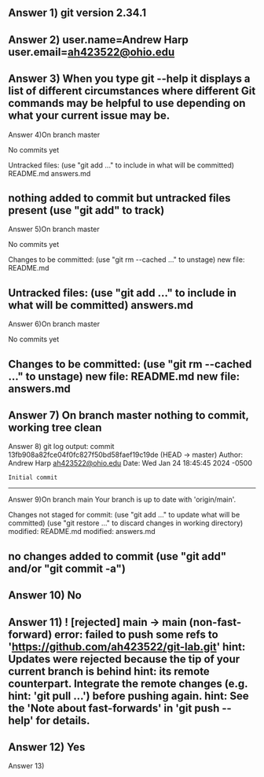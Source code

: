 Answer 1)  git version 2.34.1
--------------------------------------------------------------------
Answer 2) user.name=Andrew Harp
	  user.email=ah423522@ohio.edu
--------------------------------------------------------------------
Answer 3) When you type git --help it displays a list of different circumstances where different Git commands may be helpful to use depending on what your current issue may be.
--------------------------------------------------------------------
Answer 4)On branch master

No commits yet

Untracked files:
  (use "git add <file>..." to include in what will be committed)
	README.md
	answers.md

nothing added to commit but untracked files present (use "git add" to track)
-------------------------------------------------------------------
Answer 5)On branch master

No commits yet

Changes to be committed:
  (use "git rm --cached <file>..." to unstage)
	new file:   README.md

Untracked files:
  (use "git add <file>..." to include in what will be committed)
	answers.md
--------------------------------------------------------------------
Answer 6)On branch master

No commits yet

Changes to be committed:
  (use "git rm --cached <file>..." to unstage)
	new file:   README.md
	new file:   answers.md
--------------------------------------------------------------------
Answer 7)
On branch master
nothing to commit, working tree clean
--------------------------------------------------------------------
Answer 8) git log output:
commit 13fb908a82fce04f0fc827f50bd58faef19c19de (HEAD -> master)
Author: Andrew Harp <ah423522@ohio.edu>
Date:   Wed Jan 24 18:45:45 2024 -0500

    Initial commit
--------------------------------------------------------------------
Answer 9)On branch main
Your branch is up to date with 'origin/main'.

Changes not staged for commit:
  (use "git add <file>..." to update what will be committed)
  (use "git restore <file>..." to discard changes in working directory)
	modified:   README.md
	modified:   answers.md

no changes added to commit (use "git add" and/or "git commit -a")
--------------------------------------------------------------------
Answer 10) No
--------------------------------------------------------------------
Answer 11) ! [rejected]        main -> main (non-fast-forward)
error: failed to push some refs to 'https://github.com/ah423522/git-lab.git'
hint: Updates were rejected because the tip of your current branch is behind
hint: its remote counterpart. Integrate the remote changes (e.g.
hint: 'git pull ...') before pushing again.
hint: See the 'Note about fast-forwards' in 'git push --help' for details.
--------------------------------------------------------------------
Answer 12) Yes
--------------------------------------------------------------------
Answer 13)